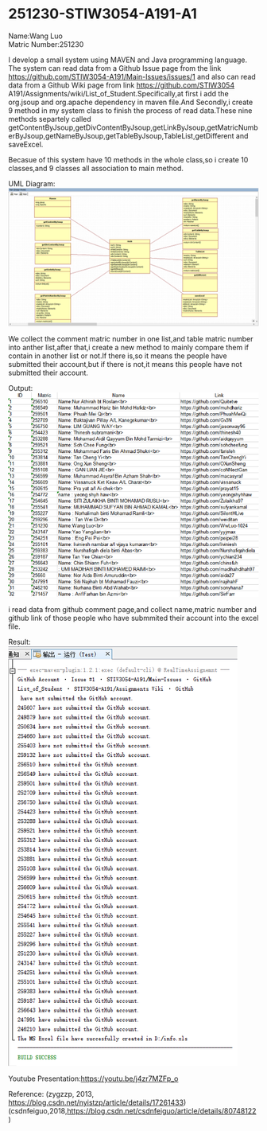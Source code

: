 # 251230-STIW3054-A191-A1
Name:Wang Luo  
Matric Number:251230  

I develop a small system using MAVEN and Java programming language. The system can read data from a Github Issue page from the link https://github.com/STIW3054-A191/Main-Issues/issues/1 and also can read data from a Github Wiki page from link https://github.com/STIW3054 A191/Assignments/wiki/List_of_Student.Specifically,at first i add the org.jsoup and org.apache dependency in maven file.And Secondly,i create 9 method in my system class to finish the process of read data.These nine methods separtely called       getContentByJsoup,getDivContentByJsoup,getLinkByJsoup,getMatricNumberByJsoup,getNameByJsoup,getTableByJsoup,TableList,getDifferent and saveExcel.  

Becasue of this system have 10 methods in the whole class,so i create 10 classes,and 9 classes all association to main method.  

UML Diagram:![Image Class Diagram](https://github.com/WwLuo-1024/251230-STIW3054-A191-A1/blob/master/Images/003.png)  

We collect the comment matric number in one list,and table matric number into anther list,after that,i create a new method to mainly compare them if contain in another list or not.If there is,so it means the people have submitted their account,but if there is not,it means this people have not submitted their account.  

Output:![Image output](https://github.com/WwLuo-1024/251230-STIW3054-A191-A1/blob/master/Images/output.png)  

  
i read data from github comment page,and collect name,matric number and github link of those people who have submmited their account into the excel file.  

Result:![Image result](https://github.com/WwLuo-1024/251230-STIW3054-A191-A1/blob/master/Images/result.png) 

Youtube Presentation:https://youtu.be/j4zr7MZFp_o
  
Reference:
(zygzzp, 2013, https://blog.csdn.net/nyistzp/article/details/17261433)  
(csdnfeiguo,2018,https://blog.csdn.net/csdnfeiguo/article/details/80748122)
